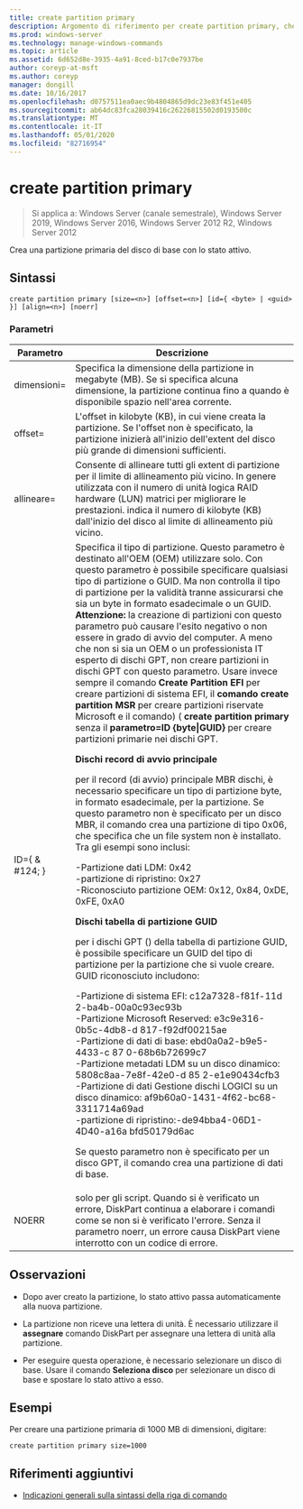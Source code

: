 ```yaml
---
title: create partition primary
description: Argomento di riferimento per create partition primary, che crea una partizione primaria nel disco di base con lo stato attivo.
ms.prod: windows-server
ms.technology: manage-windows-commands
ms.topic: article
ms.assetid: 6d652d8e-3935-4a91-8ced-b17c0e7937be
author: coreyp-at-msft
ms.author: coreyp
manager: dongill
ms.date: 10/16/2017
ms.openlocfilehash: d0757511ea0aec9b4804865d9dc23e83f451e405
ms.sourcegitcommit: ab64dc83fca28039416c26226815502d0193500c
ms.translationtype: MT
ms.contentlocale: it-IT
ms.lasthandoff: 05/01/2020
ms.locfileid: "82716954"
---
```

# <a name="create-partition-primary"></a>create partition primary

> Si applica a: Windows Server (canale semestrale), Windows Server 2019, Windows Server 2016, Windows Server 2012 R2, Windows Server 2012

Crea una partizione primaria del disco di base con lo stato attivo.  
  
## <a name="syntax"></a>Sintassi  
  
```  
create partition primary [size=<n>] [offset=<n>] [id={ <byte> | <guid> }] [align=<n>] [noerr]  
```  
  
### <a name="parameters"></a>Parametri  
  
|          Parametro           |                                                                                                                                                                                                                                                                                                                                                                                                                                                                                                                                                                                                                                                                                                                                                                                                                                                                                                                                                                                                                                                                                           Descrizione                                                                                                                                                                                                                                                                                                                                                                                                                                                                                                                                                                                                                                                                                                                                                                                                                                                                                                                                                                                                                                                                                           |
|------------------------------|-------------------------------------------------------------------------------------------------------------------------------------------------------------------------------------------------------------------------------------------------------------------------------------------------------------------------------------------------------------------------------------------------------------------------------------------------------------------------------------------------------------------------------------------------------------------------------------------------------------------------------------------------------------------------------------------------------------------------------------------------------------------------------------------------------------------------------------------------------------------------------------------------------------------------------------------------------------------------------------------------------------------------------------------------------------------------------------------------------------------------------------------------------------------------------------------------------------------------------------------------------------------------------------------------------------------------------------------------------------------------------------------------------------------------------------------------------------------------------------------------------------------------------------------------------------------------------------------------------------------------------------------------------------------------------------------------------------------------------------------------------------------------------------------------------------------------------------------------------------------------------------------------------------------------------------------------------------------------------------------------------------------------------------------------------------------------------------------------------------------------------------------------------------------------------------------------|
|          dimensioni\=<n>           |                                                                                                                                                                                                                                                                                                                                                                                                                                                                                                                                                                                                                                                                                                                                                                                                                                                                                                                                                                                                              Specifica la dimensione della partizione in megabyte \(MB\). Se si specifica alcuna dimensione, la partizione continua fino a quando è disponibile spazio nell'area corrente.                                                                                                                                                                                                                                                                                                                                                                                                                                                                                                                                                                                                                                                                                                                                                                                                                                                                                                                                                                                                              |
|         offset\=<n>          |                                                                                                                                                                                                                                                                                                                                                                                                                                                                                                                                                                                                                                                                                                                                                                                                                                                                                                                                                                                                 L'offset in kilobyte \(KB\), in cui viene creata la partizione. Se l'offset non è specificato, la partizione inizierà all'inizio dell'extent del disco più grande di dimensioni sufficienti.                                                                                                                                                                                                                                                                                                                                                                                                                                                                                                                                                                                                                                                                                                                                                                                                                                                                                                                                                                                                 |
|          allineare\=<n>          |                                                                                                                                                                                                                                                                                                                                                                                                                                                                                                                                                                                                                                                                                                                                                                                                                                                                                                                                                              Consente di allineare tutti gli extent di partizione per il limite di allineamento più vicino. In genere utilizzata con il numero di unità logica RAID hardware \(LUN\) matrici per migliorare le prestazioni. <n>indica il numero di kilobyte \(KB\) dall'inizio del disco al limite di allineamento più vicino.                                                                                                                                                                                                                                                                                                                                                                                                                                                                                                                                                                                                                                                                                                                                                                                                                                                                                                                                                               |
| ID\={ <byte> & #124; <guid> } | Specifica il tipo di partizione. Questo parametro è destinato all'OEM \(OEM\) utilizzare solo. Con questo parametro è possibile specificare qualsiasi tipo di partizione o GUID. Ma non controlla il tipo di partizione per la validità tranne assicurarsi che sia un byte in formato esadecimale o un GUID. **Attenzione:** la creazione di partizioni con questo parametro può causare l'esito negativo o non essere in grado di avvio del computer. A meno che non si sia un OEM o un professionista IT esperto di dischi GPT, non creare partizioni in dischi GPT con questo parametro. Usare invece sempre il comando **Create Partition EFI** per creare partizioni di sistema EFI, il **comando create partition MSR** per creare partizioni riservate Microsoft e il comando\) \( **create partition primary** senza il **parametro\=ID {byte&#124;GUID}** per creare partizioni primarie nei dischi GPT.<p>**Dischi record di avvio principale**<p>per il record \(di avvio\) principale MBR dischi, è necessario specificare un tipo di partizione byte, in formato esadecimale, per la partizione. Se questo parametro non è specificato per un disco MBR, il comando crea una partizione di tipo 0x06, che specifica che un file system non è installato. Tra gli esempi sono inclusi:<p>-Partizione dati LDM: 0x42<br />-partizione di ripristino: 0x27<br />-Riconosciuto partizione OEM: 0x12, 0x84, 0xDE, 0xFE, 0xA0<p>**Dischi tabella di partizione GUID**<p>per i dischi GPT \(\) della tabella di partizione GUID, è possibile specificare un GUID del tipo di partizione per la partizione che si vuole creare. GUID riconosciuto includono:<p>-Partizione di sistema EFI: c12a7328\-f81f\-11d 2\-ba4b\-00a0c93ec93b<br />-Partizione Microsoft Reserved: e3c9e316\-0b5c\-4db8\-d 817\-f92df00215ae<br />-Partizione di dati di base: ebd0a0a2\-b9e5\-4433\-c 87 0\-68b6b72699c7<br />-Partizione metadati LDM su un disco dinamico: 5808c8aa\-7e8f\-42e0\-d 85 2\-e1e90434cfb3<br />-Partizione di dati Gestione dischi LOGICI su un disco dinamico: af9b60a0\-1431\-4f62\-bc68\-3311714a69ad<br />-partizione di ripristino:\-de94bba4\-06D1\-4D40\-a16a bfd50179d6ac<p>Se questo parametro non è specificato per un disco GPT, il comando crea una partizione di dati di base. |
|            NOERR             |                                                                                                                                                                                                                                                                                                                                                                                                                                                                                                                                                                                                                                                                                                                                                                                                                                                                                                                                                                                            solo per gli script. Quando si è verificato un errore, DiskPart continua a elaborare i comandi come se non si è verificato l'errore. Senza il parametro noerr, un errore causa DiskPart viene interrotto con un codice di errore.                                                                                                                                                                                                                                                                                                                                                                                                                                                                                                                                                                                                                                                                                                                                                                                                                                                                                                                                                                                            |
  
## <a name="remarks"></a>Osservazioni  
  
-   Dopo aver creato la partizione, lo stato attivo passa automaticamente alla nuova partizione.  
  
-   La partizione non riceve una lettera di unità. È necessario utilizzare il **assegnare** comando DiskPart per assegnare una lettera di unità alla partizione.  
  
-   Per eseguire questa operazione, è necessario selezionare un disco di base. Usare il comando **Seleziona disco** per selezionare un disco di base e spostare lo stato attivo a esso.  
  
## <a name="examples"></a>Esempi  
Per creare una partizione primaria di 1000 MB di dimensioni, digitare:  
  
```  
create partition primary size=1000  
```  
  
## <a name="additional-references"></a>Riferimenti aggiuntivi  
- [Indicazioni generali sulla sintassi della riga di comando](command-line-syntax-key.md)  
  

  

